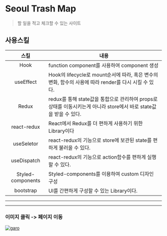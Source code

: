 # Seoul Trash Map

> 할 일을 적고 체크할 수 있는 사이트

## 사용스킬

|       스킬        | 내용                                                                                                               |
| :---------------: | ------------------------------------------------------------------------------------------------------------------ |
|       Hook        | function component를 사용하여 component 생성                                                                       |
|     useEffect     | Hook의 lifecycle로 mount순서에 따라, 혹은 변수의 변화, 함수의 사용에 따라 render를 다시 시킬 수 있다.              |
|       Redux       | redux를 통해 state값을 통합으로 관리하여 props로 상태를 이동시키는게 아니라 store에서 바로 state값을 받을 수 있다. |
|    react-redux    | React에서 Redux를 더 편하게 사용하기 위한 Library이다                                                              |
|    useSeletor     | react-redux의 기능으로 store에 보관된 state를 편하게 불러올 수 있다.                                               |
|    useDispatch    | react-redux의 기능으로 action함수를 편하게 실행할 수 있다.                                                         |
| Styled-components | Styled-components를 이용하여 custom 디자인 구성                                                                    |
|     bootstrap     | UI를 간편하게 구성할 수 있는 Library이다.                                                                          |

---

---

### 이미지 클릭 -> 페이지 이동

[![garo](https://github.com/Ahn-GiHwan/TodoList-react-redux/blob/master/public/todo.png?raw=true)](https://t0d0-1ist.netlify.app/)

